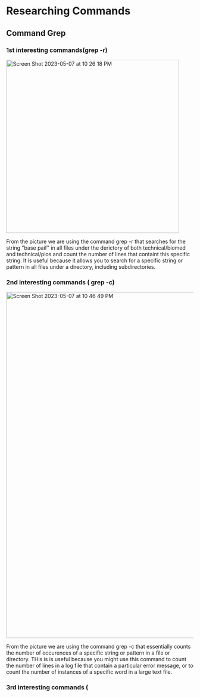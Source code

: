 # Researching Commands

## Command Grep

### 1st interesting commands(grep -r)

<img width="464" alt="Screen Shot 2023-05-07 at 10 26 18 PM" src="https://user-images.githubusercontent.com/130090548/236741207-5933e531-b20b-4fe4-8707-3d2b73657762.png">

From the picture we are using the command grep -r that searches for the string "base paif" in all files under the derictory of both technical/biomed and technical/plos and count the number of lines that containt this specific string. It is useful because it allows you to search for a specific string or pattern in all files under a directory, including subdirectories.

### 2nd interesting commands ( grep -c)

<img width="927" alt="Screen Shot 2023-05-07 at 10 46 49 PM" src="https://user-images.githubusercontent.com/130090548/236743845-66f08227-2d59-4c0c-bdbf-c38fa872eee1.png">
 
From the picture we are using the command grep -c that essentially counts the number of occurences of a specific string or pattern in a file or directory. THis is is useful because you might use this command to count the number of lines in a log file that contain a particular error message, or to count the number of instances of a specific word in a large text file.

### 3rd interesting commands ( 
